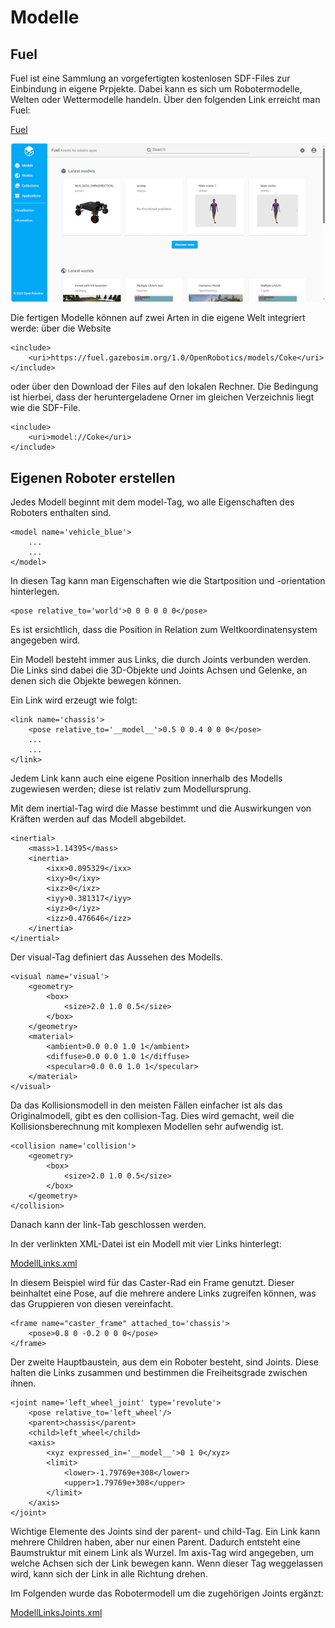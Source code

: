 ﻿# Modelle

## Fuel

Fuel ist eine Sammlung an vorgefertigten kostenlosen SDF-Files zur Einbindung in eigene Prpjekte. Dabei kann es sich um Robotermodelle, Welten oder Wettermodelle handeln. Über den folgenden Link erreicht man Fuel:

[Fuel](https://app.gazebosim.org/fuel)

![](Images/Fuel.png)

Die fertigen Modelle können auf zwei Arten in die eigene Welt integriert werde: über die Website
```
<include>
    <uri>https://fuel.gazebosim.org/1.0/OpenRobotics/models/Coke</uri>
</include>
```

oder über den Download der Files auf den lokalen Rechner. Die Bedingung ist hierbei, dass der heruntergeladene Orner im gleichen Verzeichnis liegt wie die SDF-File.
```
<include>
    <uri>model://Coke</uri>
</include>
```

## Eigenen Roboter erstellen

Jedes Modell beginnt mit dem model-Tag, wo alle Eigenschaften des Roboters enthalten sind.
```
<model name='vehicle_blue'>
    ...
    ...
</model>
```

In diesen Tag kann man Eigenschaften wie die Startposition und -orientation hinterlegen.

```
<pose relative_to='world'>0 0 0 0 0 0</pose>
```

Es ist ersichtlich, dass die Position in Relation zum Weltkoordinatensystem angegeben wird.

Ein Modell besteht immer aus Links, die durch Joints verbunden werden. Die Links sind dabei die 3D-Objekte und Joints Achsen und Gelenke, an denen sich die Objekte bewegen können.

Ein Link wird erzeugt wie folgt:
```
<link name='chassis'>
    <pose relative_to='__model__'>0.5 0 0.4 0 0 0</pose>
	...
	...
</link>
```

Jedem Link kann auch eine eigene Position innerhalb des Modells zugewiesen werden; diese ist relativ zum Modellursprung.

Mit dem inertial-Tag wird die Masse bestimmt und die Auswirkungen von Kräften werden auf das Modell abgebildet.
```
<inertial>
   	<mass>1.14395</mass>
    <inertia>
        <ixx>0.095329</ixx>
        <ixy>0</ixy>
        <ixz>0</ixz>
        <iyy>0.381317</iyy>
        <iyz>0</iyz>
        <izz>0.476646</izz>
   	</inertia>
</inertial>
```

Der visual-Tag definiert das Aussehen des Modells.
```
<visual name='visual'>
  	<geometry>
        <box>
            <size>2.0 1.0 0.5</size>
        </box>
    </geometry>
	<material>
        <ambient>0.0 0.0 1.0 1</ambient>
        <diffuse>0.0 0.0 1.0 1</diffuse>
        <specular>0.0 0.0 1.0 1</specular>
  	</material>
</visual>
```

Da das Kollisionsmodell in den meisten Fällen einfacher ist als das Originalmodell, gibt es den collision-Tag. Dies wird gemacht, weil die Kollisionsberechnung mit komplexen Modellen sehr aufwendig ist.
```
<collision name='collision'>
    <geometry>
        <box>
            <size>2.0 1.0 0.5</size>
        </box>
    </geometry>
</collision>
```

Danach kann der link-Tab geschlossen werden.

In der verlinkten XML-Datei ist ein Modell mit vier Links hinterlegt:

[ModellLinks.xml](../snippets/ModellLinks.xml)

In diesem Beispiel wird für das Caster-Rad ein Frame genutzt. Dieser beinhaltet eine Pose, auf die mehrere andere Links zugreifen können, was das Gruppieren von diesen vereinfacht.
```
<frame name="caster_frame" attached_to='chassis'>
    <pose>0.8 0 -0.2 0 0 0</pose>
</frame>
```

Der zweite Hauptbaustein, aus dem ein Roboter besteht, sind Joints. Diese halten die Links zusammen und bestimmen die Freiheitsgrade zwischen ihnen.
```
<joint name='left_wheel_joint' type='revolute'>
    <pose relative_to='left_wheel'/>
    <parent>chassis</parent>
    <child>left_wheel</child>
    <axis>
        <xyz expressed_in='__model__'>0 1 0</xyz>
        <limit>
            <lower>-1.79769e+308</lower>
            <upper>1.79769e+308</upper>    
        </limit>
    </axis>
</joint>
```

Wichtige Elemente des Joints sind der parent- und child-Tag. Ein Link kann mehrere Children haben, aber nur einen Parent. Dadurch entsteht eine Baumstruktur mit einem Link als Wurzel. Im axis-Tag wird angegeben, um welche Achsen sich der Link bewegen kann. Wenn dieser Tag weggelassen wird, kann sich der Link in alle Richtung drehen.

Im Folgenden wurde das Robotermodell um die zugehörigen Joints ergänzt:

[ModellLinksJoints.xml](../snippets/ModellLinksJoints.xml)
